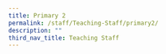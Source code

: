 ```yaml
---
title: Primary 2
permalink: /staff/Teaching-Staff/primary2/
description: ""
third_nav_title: Teaching Staff
---
```


